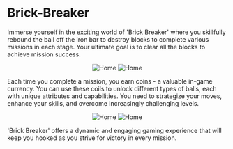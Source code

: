 # Brick-Breaker
Immerse yourself in the exciting world of 'Brick Breaker' where you skillfully rebound the ball off the iron bar to destroy blocks to complete various missions in each stage. Your ultimate goal is to clear all the blocks to achieve mission success. 

<p align="center">
  <img src="https://github.com/successdang99/Brick-Breaker/blob/main/home.png" title="Home">
  <img src="https://github.com/successdang99/Brick-Breaker/blob/main/game.png" title="Home">
</p>

Each time you complete a mission, you earn coins - a valuable in-game currency. You can use these coils to unlock different types of balls, each with unique attributes and capabilities. You need to strategize your moves, enhance your skills, and overcome increasingly challenging levels. 

<p align="center">
  <img src="https://github.com/successdang99/Brick-Breaker/blob/main/item.png" title="Home">
  <img src="https://github.com/successdang99/Brick-Breaker/blob/main/shop.png" title="Home">
</p>

'Brick Breaker' offers a dynamic and engaging gaming experience that will keep you hooked as you strive for victory in every mission.
